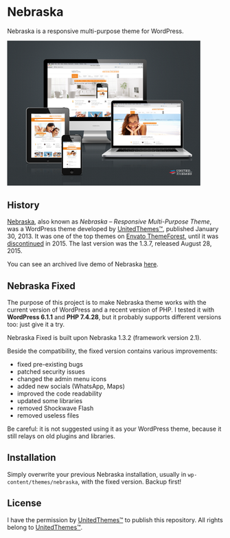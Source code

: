 Nebraska
========

Nebraska is a responsive multi-purpose theme for WordPress.

<img src="preview.png" alt="preview" width="450"/>


## History

[Nebraska](https://web.archive.org/web/20140625141625/http://www.unitedthemes.com/nebraska-responsive-multi-purpose-theme/), also known as _Nebraska – Responsive Multi-Purpose Theme_, was a WordPress theme developed by [UnitedThemes™](https://unitedthemes.com/), published January 30, 2013. It was one of the top themes on [Envato ThemeForest](https://web.archive.org/web/20200223145353/http://themeforest.net/item/nebraska-responsive-multipurpose-theme/3885811?ref=UnitedThemes), until it was [discontinued](http://themeforest.net/item/nebraska-responsive-multipurpose-theme/3885811) in 2015. The last version was the 1.3.7, released August 28, 2015.

You can see an archived live demo of Nebraska [here](https://web.archive.org/web/20140621134407/http://themeforest.unitedthemes.com/wpversions/nebraska/1/).


## Nebraska Fixed

The purpose of this project is to make Nebraska theme works with the current version of WordPress and a recent version of PHP. I tested it with **WordPress 6.1.1** and **PHP 7.4.28**, but it probably supports different versions too: just give it a try.

Nebraska Fixed is built upon Nebraska 1.3.2 (framework version 2.1).

Beside the compatibility, the fixed version contains various improvements:

- fixed pre-existing bugs
- patched security issues
- changed the admin menu icons
- added new socials (WhatsApp, Maps)
- improved the code readability
- updated some libraries
- removed Shockwave Flash
- removed useless files

Be careful: it is not suggested using it as your WordPress theme, because it still relays on old plugins and libraries.


## Installation

Simply overwrite your previous Nebraska installation, usually in `wp-content/themes/nebraska`, with the fixed version. Backup first!


## License

I have the permission by [UnitedThemes™](https://unitedthemes.com/) to publish this repository. All rights belong to [UnitedThemes™](https://unitedthemes.com/).
